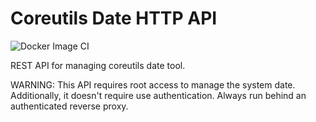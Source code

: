 # Coreutils Date HTTP API

![Docker Image CI](https://github.com/davidcorbin/coreutils-date-http-api/workflows/Docker%20Image%20CI/badge.svg)

REST API for managing coreutils date tool.

WARNING: This API requires root access to manage the system date. Additionally, it doesn't require use authentication. Always run behind an authenticated reverse proxy.
